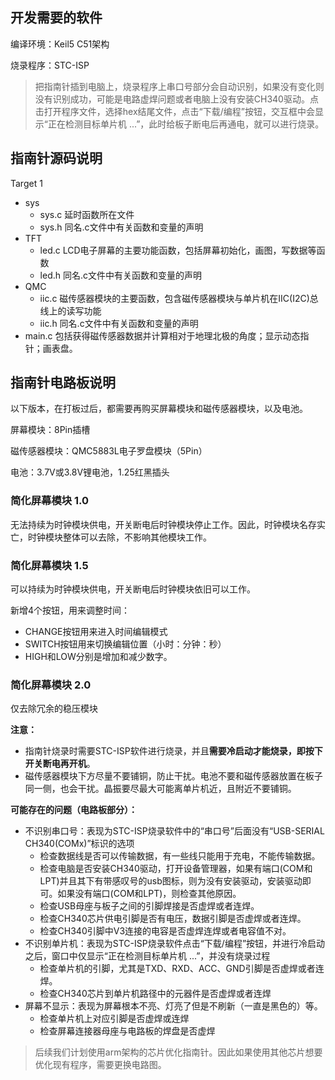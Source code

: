
## 开发需要的软件
编译环境：Keil5 C51架构 

烧录程序：STC-ISP

> 把指南针插到电脑上，烧录程序上串口号部分会自动识别，如果没有变化则没有识别成功，可能是电路虚焊问题或者电脑上没有安装CH340驱动。点击打开程序文件，选择hex结尾文件，点击“下载/编程”按钮，交互框中会显示“正在检测目标单片机 ...”，此时给板子断电后再通电，就可以进行烧录。

## 指南针源码说明
Target 1
- sys
  - sys.c 延时函数所在文件
  - sys.h 同名.c文件中有关函数和变量的声明
- TFT
  - led.c LCD电子屏幕的主要功能函数，包括屏幕初始化，画图，写数据等函数
  - led.h 同名.c文件中有关函数和变量的声明
- QMC
  - iic.c 磁传感器模块的主要函数，包含磁传感器模块与单片机在IIC(I2C)总线上的读写功能
  - iic.h 同名.c文件中有关函数和变量的声明
- main.c 包括获得磁传感器数据并计算相对于地理北极的角度；显示动态指针；画表盘。


## 指南针电路板说明
以下版本，在打板过后，都需要再购买屏幕模块和磁传感器模块，以及电池。

屏幕模块：8Pin插槽

磁传感器模块：QMC5883L电子罗盘模块（5Pin）

电池：3.7V或3.8V锂电池，1.25红黑插头

 ### 简化屏幕模块 1.0
 无法持续为时钟模块供电，开关断电后时钟模块停止工作。因此，时钟模块名存实亡，时钟模块整体可以去除，不影响其他模块工作。
 
 ### 简化屏幕模块 1.5
 可以持续为时钟模块供电，开关断电后时钟模块依旧可以工作。
 
 新增4个按钮，用来调整时间：
 
 - CHANGE按钮用来进入时间编辑模式
 - SWITCH按钮用来切换编辑位置（小时：分钟：秒）
 - HIGH和LOW分别是增加和减少数字。
 
 ### 简化屏幕模块 2.0
 仅去除冗余的稳压模块

**注意：**
- 指南针烧录时需要STC-ISP软件进行烧录，并且**需要冷启动才能烧录，即按下开关断电再开机**。
- 磁传感器模块下方尽量不要铺铜，防止干扰。电池不要和磁传感器放置在板子同一侧，也会干扰。晶振要尽最大可能离单片机近，且附近不要铺铜。

**可能存在的问题（电路板部分）：**
- 不识别串口号：表现为STC-ISP烧录软件中的“串口号”后面没有“USB-SERIAL CH340(COMx)”标识的选项
    - 检查数据线是否可以传输数据，有一些线只能用于充电，不能传输数据。
    - 检查电脑是否安装CH340驱动，打开设备管理器，如果有端口(COM和LPT)并且其下有带感叹号的usb图标，则为没有安装驱动，安装驱动即可。如果没有端口(COM和LPT)，则检查其他原因。
    - 检查USB母座与板子之间的引脚焊接是否虚焊或者连焊。
    - 检查CH340芯片供电引脚是否有电压，数据引脚是否虚焊或者连焊。
    - 检查CH340引脚中V3连接的电容是否虚焊连焊或者电容值不对。
- 不识别单片机：表现为STC-ISP烧录软件点击“下载/编程”按钮，并进行冷启动之后，窗口中仅显示“正在检测目标单片机 ...”，并没有烧录过程
    - 检查单片机的引脚，尤其是TXD、RXD、ACC、GND引脚是否虚焊或者连焊。
    - 检查CH340芯片到单片机路径中的元器件是否虚焊或者连焊
- 屏幕不显示：表现为屏幕根本不亮、灯亮了但是不刷新（一直是黑色的）等。
    - 检查单片机上对应引脚是否虚焊或连焊
    - 检查屏幕连接器母座与电路板的焊盘是否虚焊

 > 后续我们计划使用arm架构的芯片优化指南针。因此如果使用其他芯片想要优化现有程序，需要更换电路图。
